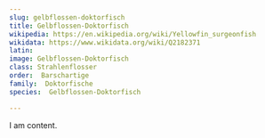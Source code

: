 ```yaml
---
slug: gelbflossen-doktorfisch
title: Gelbflossen-Doktorfisch
wikipedia: https://en.wikipedia.org/wiki/Yellowfin_surgeonfish
wikidata: https://www.wikidata.org/wiki/Q2182371
latin:
image: Gelbflossen-Doktorfisch
class: Strahlenflosser
order:  Barschartige
family:  Doktorfische
species:  Gelbflossen-Doktorfisch

---
```


I am content.
